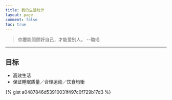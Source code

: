```yaml
---
title: 我的生活统计
layout: page
comment: false
toc: true
---
```



> 你要能照顾好自己，才能爱别人。 --璐瑶

---

## 目标
* 高效生活
* 保证睡眠质量／合理运动／饮食均衡

<!--
| 睡眠 | 运动 | 饮食 |
| :---| :--- | :--- |
| 8小时<br>晚上11点左右 - 早上7点左右 | 静脉曲张注意<br>健身房<br>游泳<br>跑步 | 早饭一定要吃<br>中饭晚饭按时<br>蔬菜／水果／牛奶／酸奶 |

## 统计结果

### 锻炼

### 睡觉

### 饮食

## 记录

### 记录结构

### 记录标签
- `date` 日期
- `sleep` 睡觉与起床时间
- `excersice` 运动
- <del>`shop` 购物</del>
- `health` 除吃饭外饮食
- `cook` 自己做饭
- `tooth` 刷牙
- `shower` 洗澡
- `poop` 厕：大号
- `nosepick` 挖鼻屎
- `finger` 咬指甲
- <del>`movie` 电视剧电影类放松</del>
- <del>`rest` 非夜晚打盹</del>
- <del>`due` 作业截止</del>
- <del>`exam` 考试</del>
- `life_score` 自我评价
- `study_score` 自我评价

### 生活记录 -->
{% gist a0487846d53910031f497c0f729b17d3 %}
<!--{% gist 2d3354a375d9a84eaba0132ffb1c774e %} -->
